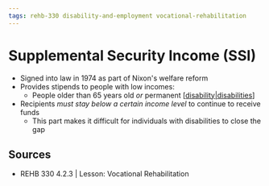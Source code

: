 ```yaml
---
tags: rehb-330 disability-and-employment vocational-rehabilitation
---
```


# Supplemental Security Income (SSI)

- Signed into law in 1974 as part of Nixon's welfare reform
- Provides stipends to people with low incomes:
  - People older than 65 years old _or_ permanent [[disability|disabilities]]
- Recipients _must stay below a certain income level_ to continue to receive funds
  - This part makes it difficult for individuals with disabilities to close the gap

## Sources

- REHB 330 4.2.3 | Lesson: Vocational Rehabilitation

[//begin]: # "Autogenerated link references for markdown compatibility"
[disability|disabilities]: disability "Disability"
[//end]: # "Autogenerated link references"
